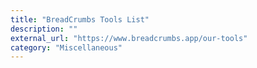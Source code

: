 ```yaml
---
title: "BreadCrumbs Tools List"
description: ""
external_url: "https://www.breadcrumbs.app/our-tools"
category: "Miscellaneous"
---
```

